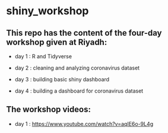 # shiny_workshop

## This repo has the content of the four-day workshop given at Riyadh:

- day 1 : R and Tidyverse

- day 2 : cleaning and analyzing coronavirus dataset

- day 3 : building basic shiny dashboard

- day 4 : building a dashboard for coronavirus dataset

## The workshop videos:

- day 1 : https://www.youtube.com/watch?v=aqIE6o-9L4g
